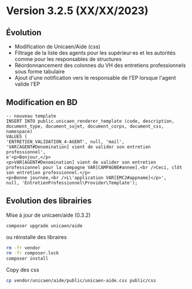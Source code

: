 Version 3.2.5 (XX/XX/2023)
====

Évolution
---
- Modification de Unicaen/Aide (css)
- Filtrage de la liste des agents pour les supérieur·es et les autorités comme pour les responsables de structures
- Réordonnancement des colonnes du VH des entretiens professionnels sous forme tabulaire
- Ajout d'une notification vers le responsable de l'EP lorsque l'agent valide l'EP

Modification en BD
---

```postgresql
-- nouveau template 
INSERT INTO public.unicaen_renderer_template (code, description, document_type, document_sujet, document_corps, document_css, namespace) 
VALUES (
'ENTRETIEN_VALIDATION_4-AGENT', null, 'mail', 
'VAR[AGENT#Denomination] vient de valider son entretien professionnel', 
e'<p>Bonjour,</p>
<p>VAR[AGENT#Denomination] vient de valider son entretien professionnel pour la campagne VAR[CAMPAGNE#annee].<br />Ceci, clôt son entretien professionnel.</p>
<p>Bonne journée,<br />L\'application VAR[EMC2#appname]</p>', 
null, 'EntretienProfessionnel\Provider\Template');
```

Evolution des librairies 
---

Mise à jour de unicaen/aide (0.3.2)
```bash
composer upgrade unicaen/aide
```

ou réinstalle des libraires 
```bash
rm -fr vendor
rm -fr composer.lock
composer install
```


Copy des css
```bash
cp vendor/unicaen/aide/public/unicaen-aide.css public/css
```